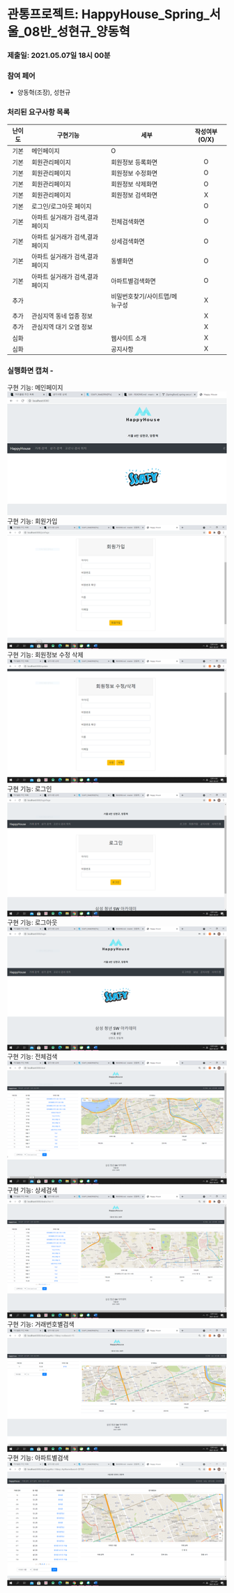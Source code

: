 # 관통프로젝트: HappyHouse_Spring_서울_08반_성현규_양동혁 
### 제출일: 2021.05.07일 18시 00분

### 참여 페어
- 양동혁(조장), 성현규

### 처리된 요구사항 목록
  
|난이도|구현기능|세부|작성여부(O/X)|
|:---:|---|---|:---:|
|기본|메인페이지|O|
|기본|회원관리페이지|회원정보 등록화면|O|
|기본|회원관리페이지|회원정보 수정화면|O|
|기본|회원관리페이지|회원정보 삭제화면|O|
|기본|회원관리페이지|회원정보 검색화면|X|
|기본|로그인/로그아웃 페이지||O|
|기본|아파트 실거래가 검색,결과 페이지|전체검색화면|O|
|기본|아파트 실거래가 검색,결과 페이지|상세검색화면|O|
|기본|아파트 실거래가 검색,결과 페이지|동별화면|O|
|기본|아파트 실거래가 검색,결과 페이지|아파트별검색화면|O|
|추가||비밀번호찾기/사이트맵/메뉴구성|X|
|추가|관심지역 동네 업종 정보||X|
|추가|관심지역 대기 오염 정보||X|
|심화||웹사이트 소개|X|
|심화||공지사항|X|



### 실행화면 캡쳐 - 
구현 기능: 메인페이지
![실행화면캡쳐](./화면캡쳐/화면캡쳐_01_메인페이지.png)
구현 기능: 회원가입
![실행화면캡쳐](./화면캡쳐/화면캡쳐_02_회원가입.png)
구현 기능: 회원정보 수정 삭제
![실행화면캡쳐](./화면캡쳐/화면캡쳐_03_회원정보수정삭제.png)
구현 기능: 로그인
![실행화면캡쳐](./화면캡쳐/화면캡쳐_04_로그인.PNG)
구현 기능: 로그아웃
![실행화면캡쳐](./화면캡쳐/화면캡쳐_05_로그아웃.PNG)
구현 기능: 전체검색
![실행화면캡쳐](./화면캡쳐/화면캡쳐_06_전체검색.PNG)
구현 기능: 상세검색
![실행화면캡쳐](./화면캡쳐/화면캡쳐_07_상세검색.png)
구현 기능: 거래번호별검색
![실행화면캡쳐](./화면캡쳐/화면캡쳐_08_거래번호별.png)
구현 기능: 아파트별검색
![실행화면캡쳐](./화면캡쳐/화면캡쳐_09_아파트별검색.PNG)
